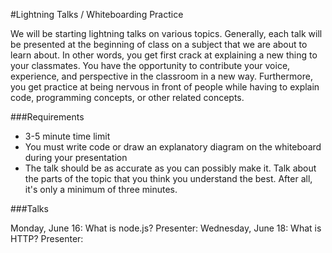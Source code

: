 #Lightning Talks / Whiteboarding Practice 

We will be starting lightning talks on various topics. Generally, each talk will be presented at the beginning of class on a subject that we are about to learn about. In other words, you get first crack at explaining a new thing to your classmates. You have the opportunity to contribute your voice, experience, and perspective in the classroom in a new way. Furthermore, you get practice at being nervous in front of people while having to explain code, programming concepts, or other related concepts.

###Requirements
- 3-5 minute time limit
- You must write code or draw an explanatory diagram on the whiteboard during your presentation
- The talk should be as accurate as you can possibly make it. Talk about the parts of the topic that you think you understand the best. After all, it's only a minimum of three minutes.

###Talks

Monday, June 16:  What is node.js? 
    Presenter: 
Wednesday, June 18: What is HTTP?
    Presenter: 